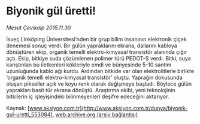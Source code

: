 # Biyonik gül üretti!

*Mesut Çevikalp 2015.11.30*

<div class="pNewsDetailMainContent ctx_content" itemprop="articleBody">
 <p>
  İsveç Linköping Üniversitesi’nden bir grup bilim insanının elektronik çiçek denemesi sonuç verdi. Bir gülün yapraklarını ekrana, dallarını kabloya dönüştüren ekip, organik temelli elektro-kimyasal transistör alanında çığır açtı. Ekip, bitkiye suda çözümlenen polimer türü PEDOT-S verdi. Bitki, suya karıştırılan bu iletkenleri kökleriyle emdi ve bünyesinde 5-10 santim uzunluğunda kablo ağı kurdu. Ardından bitkide var olan elektrolitlerle birlikte ‘organik temelli elektro-kimyasal transistör’ oluştu. Yaprağın dokusunda oluşan pikseller açık ve koyu renk olarak değişmeye başladı. Böylece gülün yaprakları basit tür ekrana dönüştü. Araştırma ekibi, yeni teknolojinin bitkilerin iç işleyişindeki bilinmeyenleri deşifre edeceğini aktarıyor.
 </p>
</div>


Kaynak: [www.aksiyon.com.tr](http://www.aksiyon.com.tr/dunya/biyonik-gul-uretti_553084), [web.archive.org (arşiv bağlantısı)](http://web.archive.org/web/20160107204829/http://www.aksiyon.com.tr/dunya/biyonik-gul-uretti_553084)
